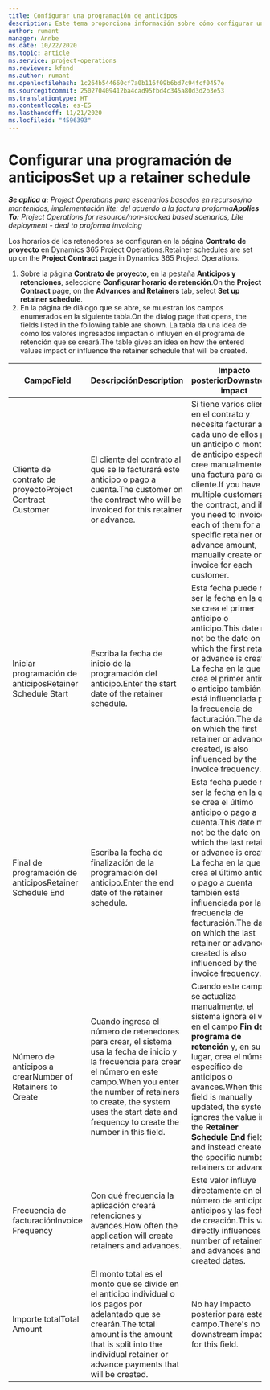 ```yaml
---
title: Configurar una programación de anticipos
description: Este tema proporciona información sobre cómo configurar un cronograma de retención en Project Operations.
author: rumant
manager: Annbe
ms.date: 10/22/2020
ms.topic: article
ms.service: project-operations
ms.reviewer: kfend
ms.author: rumant
ms.openlocfilehash: 1c264b544660cf7a0b116f09b6bd7c94fcf0457e
ms.sourcegitcommit: 250270409412ba4cad95fbd4c345a80d3d2b3e53
ms.translationtype: HT
ms.contentlocale: es-ES
ms.lasthandoff: 11/21/2020
ms.locfileid: "4596393"
---
```

# <a name="set-up-a-retainer-schedule"></a><span data-ttu-id="8190f-103">Configurar una programación de anticipos</span><span class="sxs-lookup"><span data-stu-id="8190f-103">Set up a retainer schedule</span></span>

<span data-ttu-id="8190f-104">_**Se aplica a:** Project Operations para escenarios basados en recursos/no mantenidos, implementación lite: del acuerdo a la factura proforma_</span><span class="sxs-lookup"><span data-stu-id="8190f-104">_**Applies To:** Project Operations for resource/non-stocked based scenarios, Lite deployment - deal to proforma invoicing_</span></span>

<span data-ttu-id="8190f-105">Los horarios de los retenedores se configuran en la página **Contrato de proyecto** en Dynamics 365 Project Operations.</span><span class="sxs-lookup"><span data-stu-id="8190f-105">Retainer schedules are set up on the **Project Contract** page in Dynamics 365 Project Operations.</span></span>

1. <span data-ttu-id="8190f-106">Sobre la página **Contrato de proyecto**, en la pestaña **Anticipos y retenciones**, seleccione **Configurar horario de retención**.</span><span class="sxs-lookup"><span data-stu-id="8190f-106">On the **Project Contract** page, on the **Advances and Retainers** tab, select **Set up retainer schedule**.</span></span>
2. <span data-ttu-id="8190f-107">En la página de diálogo que se abre, se muestran los campos enumerados en la siguiente tabla.</span><span class="sxs-lookup"><span data-stu-id="8190f-107">On the dialog page that opens, the fields listed in the following table are shown.</span></span> <span data-ttu-id="8190f-108">La tabla da una idea de cómo los valores ingresados impactan o influyen en el programa de retención que se creará.</span><span class="sxs-lookup"><span data-stu-id="8190f-108">The table gives an idea on how the entered values impact or influence the retainer schedule that will be created.</span></span>

| <span data-ttu-id="8190f-109">Campo</span><span class="sxs-lookup"><span data-stu-id="8190f-109">Field</span></span> | <span data-ttu-id="8190f-110">Descripción</span><span class="sxs-lookup"><span data-stu-id="8190f-110">Description</span></span> | <span data-ttu-id="8190f-111">Impacto posterior</span><span class="sxs-lookup"><span data-stu-id="8190f-111">Downstream impact</span></span> |
| --- | --- | --- |
| <span data-ttu-id="8190f-112">Cliente de contrato de proyecto</span><span class="sxs-lookup"><span data-stu-id="8190f-112">Project Contract Customer</span></span> | <span data-ttu-id="8190f-113">El cliente del contrato al que se le facturará este anticipo o pago a cuenta.</span><span class="sxs-lookup"><span data-stu-id="8190f-113">The customer on the contract who will be invoiced for this retainer or advance.</span></span> | <span data-ttu-id="8190f-114">Si tiene varios clientes en el contrato y necesita facturar a cada uno de ellos por un anticipo o monto de anticipo específico, cree manualmente una factura para cada cliente.</span><span class="sxs-lookup"><span data-stu-id="8190f-114">If you have multiple customers on the contract, and if you need to invoice each of them for a specific retainer or advance amount, manually create one invoice for each customer.</span></span> |
| <span data-ttu-id="8190f-115">Iniciar programación de anticipos</span><span class="sxs-lookup"><span data-stu-id="8190f-115">Retainer Schedule Start</span></span> | <span data-ttu-id="8190f-116">Escriba la fecha de inicio de la programación del anticipo.</span><span class="sxs-lookup"><span data-stu-id="8190f-116">Enter the start date of the retainer schedule.</span></span> | <span data-ttu-id="8190f-117">Esta fecha puede no ser la fecha en la que se crea el primer anticipo o anticipo.</span><span class="sxs-lookup"><span data-stu-id="8190f-117">This date may not be the date on which the first retainer or advance is created.</span></span> <span data-ttu-id="8190f-118">La fecha en la que se crea el primer anticipo o anticipo también está influenciada por la frecuencia de facturación.</span><span class="sxs-lookup"><span data-stu-id="8190f-118">The date on which the first retainer or advance is created, is also influenced by the invoice frequency.</span></span> |
| <span data-ttu-id="8190f-119">Final de programación de anticipos</span><span class="sxs-lookup"><span data-stu-id="8190f-119">Retainer Schedule End</span></span> | <span data-ttu-id="8190f-120">Escriba la fecha de finalización de la programación del anticipo.</span><span class="sxs-lookup"><span data-stu-id="8190f-120">Enter the end date of the retainer schedule.</span></span> | <span data-ttu-id="8190f-121">Esta fecha puede no ser la fecha en la que se crea el último anticipo o pago a cuenta.</span><span class="sxs-lookup"><span data-stu-id="8190f-121">This date may not be the date on which the last retainer or advance is created.</span></span> <span data-ttu-id="8190f-122">La fecha en la que se crea el último anticipo o pago a cuenta también está influenciada por la frecuencia de facturación.</span><span class="sxs-lookup"><span data-stu-id="8190f-122">The date on which the last retainer or advance is created is also influenced by the invoice frequency.</span></span> |
| <span data-ttu-id="8190f-123">Número de anticipos a crear</span><span class="sxs-lookup"><span data-stu-id="8190f-123">Number of Retainers to Create</span></span> | <span data-ttu-id="8190f-124">Cuando ingresa el número de retenedores para crear, el sistema usa la fecha de inicio y la frecuencia para crear el número en este campo.</span><span class="sxs-lookup"><span data-stu-id="8190f-124">When you enter the number of retainers to create, the system uses the start date and frequency to create the number in this field.</span></span> | <span data-ttu-id="8190f-125">Cuando este campo se actualiza manualmente, el sistema ignora el valor en el campo **Fin del programa de retención** y, en su lugar, crea el número específico de anticipos o avances.</span><span class="sxs-lookup"><span data-stu-id="8190f-125">When this field is manually updated, the system ignores the value in the **Retainer Schedule End** field and instead creates the specific number of retainers or advances.</span></span> |
| <span data-ttu-id="8190f-126">Frecuencia de facturación</span><span class="sxs-lookup"><span data-stu-id="8190f-126">Invoice Frequency</span></span> | <span data-ttu-id="8190f-127">Con qué frecuencia la aplicación creará retenciones y avances.</span><span class="sxs-lookup"><span data-stu-id="8190f-127">How often the application will create retainers and advances.</span></span> | <span data-ttu-id="8190f-128">Este valor influye directamente en el número de anticipos y anticipos y las fechas de creación.</span><span class="sxs-lookup"><span data-stu-id="8190f-128">This value directly influences the number of retainers and advances and the created dates.</span></span> |
| <span data-ttu-id="8190f-129">Importe total</span><span class="sxs-lookup"><span data-stu-id="8190f-129">Total Amount</span></span> | <span data-ttu-id="8190f-130">El monto total es el monto que se divide en el anticipo individual o los pagos por adelantado que se crearán.</span><span class="sxs-lookup"><span data-stu-id="8190f-130">The total amount is the amount that is split into the individual retainer or advance payments that will be created.</span></span> | <span data-ttu-id="8190f-131">No hay impacto posterior para este campo.</span><span class="sxs-lookup"><span data-stu-id="8190f-131">There's no downstream impact for this field.</span></span> |
